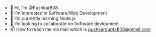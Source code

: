 - 👋 Hi, I’m @Pushkar808
- 👀 I’m interested in Software/Web Development
- 🌱 I’m currently learning Node.js
- 💞️ I’m looking to collaborate on Software devlopment
- 📫 How to reach me via mail which is pushkargupta808@gmail.com

<!---
Pushkar808/Pushkar808 is a ✨ special ✨ repository because its `README.md` (this file) appears on your GitHub profile.
You can click the Preview link to take a look at your changes.
--->
